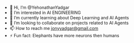 - 👋 Hi, I’m @YehonathanYadgar
- 👀 I’m interested in AI ENGINEERING
- 🌱 I’m currently learning about Deep Learning and AI Agents
- 💞️ I’m looking to collaborate on projects related to AI Agents
- 📫 How to reach me jonyyadgar@gmail.com
- ⚡ Fun fact: Elephants have more neurons then humans

<!---
YehonathanYadgar/YehonathanYadgar is a ✨ special ✨ repository because its `README.md` (this file) appears on your GitHub profile.
You can click the Preview link to take a look at your changes.
--->
